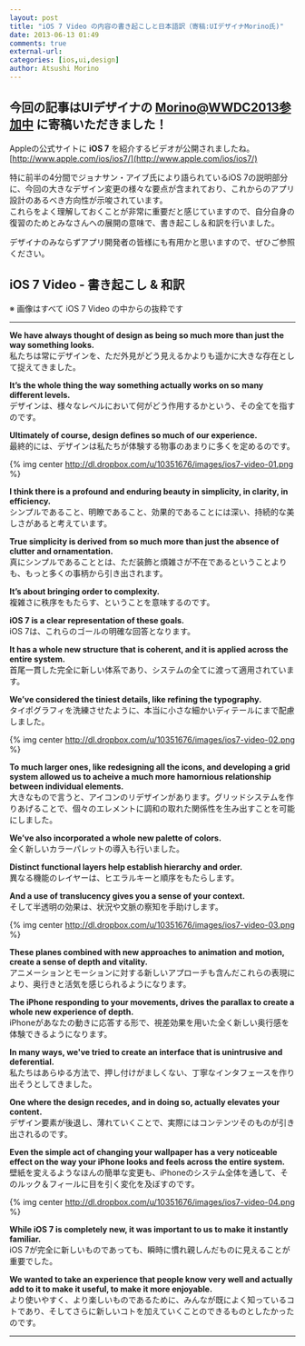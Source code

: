 ```yaml
---
layout: post
title: "iOS 7 Video の内容の書き起こしと日本語訳（寄稿:UIデザイナMorino氏)"
date: 2013-06-13 01:49
comments: true
external-url: 
categories: [ios,ui,design]
author: Atsushi Morino
---
```


## 今回の記事はUIデザイナの [Morino@WWDC2013参加中](https://twitter.com/limonomori) に寄稿いただきました！

  
Appleの公式サイトに **iOS 7** を紹介するビデオが公開されましたね。  
[http://www.apple.com/ios/ios7/](http://www.apple.com/ios/ios7/)

特に前半の4分間でジョナサン・アイブ氏により語られているiOS 7の説明部分に、今回の大きなデザイン変更の様々な要点が含まれており、これからのアプリ設計のあるべき方向性が示唆されています。  
これらをよく理解しておくことが非常に重要だと感じていますので、自分自身の復習のためとみなさんへの展開の意味で、書き起こし＆和訳を行いました。  

デザイナのみならずアプリ開発者の皆様にも有用かと思いますので、ぜひご参照ください。

<!-- more -->

## iOS 7 Video - 書き起こし & 和訳

※ 画像はすべて iOS 7 Video の中からの抜粋です

-----

<b>We have always thought of design as being so much more than just the way something looks.</b>  
私たちは常にデザインを、ただ外見がどう見えるかよりも遥かに大きな存在として捉えてきました。

<b>It’s the whole thing the way something actually works on so many different levels.</b>  
デザインは、様々なレベルにおいて何がどう作用するかという、その全てを指すのです。

<b>Ultimately of course, design defines so much of our experience.</b>  
最終的には、デザインは私たちが体験する物事のあまりに多くを定めるのです。

{% img center http://dl.dropbox.com/u/10351676/images/ios7-video-01.png %}

<b>I think there is a profound and enduring beauty in simplicity, in clarity, in efficiency.</b>  
シンプルであること、明瞭であること、効果的であることには深い、持続的な美しさがあると考えています。

<b>True simplicity is derived from so much more than just the absence of clutter and ornamentation.</b>  
真にシンプルであることとは、ただ装飾と煩雑さが不在であるということよりも、もっと多くの事柄から引き出されます。

<b>It’s about bringing order to complexity.</b>  
複雑さに秩序をもたらす、ということを意味するのです。

<b>iOS 7 is a clear representation of these goals.</b>  
iOS 7は、これらのゴールの明確な回答となります。

<b>It has a whole new structure that is coherent, and it is applied across the entire system.</b>  
首尾一貫した完全に新しい体系であり、システムの全てに渡って適用されています。

<b>We’ve considered the tiniest details, like refining the typography.</b>  
タイポグラフィを洗練させたように、本当に小さな細かいディテールにまで配慮しました。

{% img center http://dl.dropbox.com/u/10351676/images/ios7-video-02.png %}

<b>To much larger ones, like redesigning all the icons, and developing a grid system allowed us to acheive a much more hamornious relationship between individual elements.</b>  
大きなもので言うと、アイコンのリデザインがあります。グリッドシステムを作りあげることで、個々のエレメントに調和の取れた関係性を生み出すことを可能にしました。

<b>We’ve also incorporated a whole new palette of colors.</b>  
全く新しいカラーパレットの導入も行いました。

<b>Distinct functional layers help establish hierarchy and order.</b>  
異なる機能のレイヤーは、ヒエラルキーと順序をもたらします。

<b>And a use of translucency gives you a sense of your context.</b>  
そして半透明の効果は、状況や文脈の察知を手助けします。

{% img center http://dl.dropbox.com/u/10351676/images/ios7-video-03.png %}

<b>These planes combined with new approaches to animation and motion, create a sense of depth and vitality.</b>  
アニメーションとモーションに対する新しいアプローチも含んだこれらの表現により、奥行きと活気を感じられるようになります。

<b>The iPhone responding to your movements, drives the parallax to create a whole new experience of depth.</b>  
iPhoneがあなたの動きに応答する形で、視差効果を用いた全く新しい奥行感を体験できるようになります。

<b>In many ways, we've tried to create an interface that is unintrusive and deferential.</b>  
私たちはあらゆる方法で、押し付けがましくない、丁寧なインタフェースを作り出そうとしてきました。

<b>One where the design recedes, and in doing so, actually elevates your content.</b>  
デザイン要素が後退し、薄れていくことで、実際にはコンテンツそのものが引き出されるのです。

<b>Even the simple act of changing your wallpaper has a very noticeable effect on the way your iPhone looks and feels across the entire system.</b>  
壁紙を変えるようなほんの簡単な変更も、iPhoneのシステム全体を通して、そのルック＆フィールに目を引く変化を及ぼすのです。

{% img center http://dl.dropbox.com/u/10351676/images/ios7-video-04.png %}

<b>While iOS 7 is completely new, it was important to us to make it instantly familiar.</b>  
iOS 7が完全に新しいものであっても、瞬時に慣れ親しんだものに見えることが重要でした。

<b>We wanted to take an experience that people know very well and actually add to it to make it useful, to make it more enjoyable.</b>  
より使いやすく、より楽しいものであるために、みんなが既によく知っているコトであり、そしてさらに新しいコトを加えていくことのできるものとしたかったのです。

------
